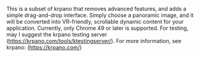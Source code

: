 This is a subset of krpano that removes advanced features, and adds a simple drag-and-drop interface. Simply choose a panoramic image,
and it will be converted into VR-friendly, scrollable dynamic content for your application. Currently, only Chrome 49 or later is supported.
For testing, may I suggest the krpano testing server (https://krpano.com/tools/ktestingserver/).
For more information, see krpano: (https://krpano.com/)